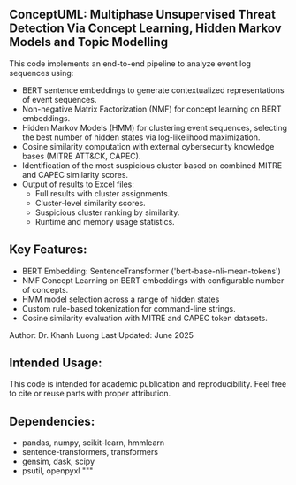 ConceptUML: Multiphase Unsupervised Threat Detection Via Concept Learning, Hidden Markov Models and Topic Modelling
----------------------------------------------------------

This code implements an end-to-end pipeline to analyze event log sequences using:
- BERT sentence embeddings to generate contextualized representations of event sequences.
- Non-negative Matrix Factorization (NMF) for concept learning on BERT embeddings.
- Hidden Markov Models (HMM) for clustering event sequences, selecting the best number of hidden states via log-likelihood maximization.
- Cosine similarity computation with external cybersecurity knowledge bases (MITRE ATT&CK, CAPEC).
- Identification of the most suspicious cluster based on combined MITRE and CAPEC similarity scores.
- Output of results to Excel files:
    - Full results with cluster assignments.
    - Cluster-level similarity scores.
    - Suspicious cluster ranking by similarity.
    - Runtime and memory usage statistics.

Key Features:
-------------
- BERT Embedding: SentenceTransformer ('bert-base-nli-mean-tokens')
- NMF Concept Learning on BERT embeddings with configurable number of concepts.
- HMM model selection across a range of hidden states
- Custom rule-based tokenization for command-line strings.
- Cosine similarity evaluation with MITRE and CAPEC token datasets.

Author: Dr. Khanh Luong
Last Updated: June 2025

Intended Usage:
---------------
This code is intended for academic publication and reproducibility. 
Feel free to cite or reuse parts with proper attribution.

Dependencies:
-------------
- pandas, numpy, scikit-learn, hmmlearn
- sentence-transformers, transformers
- gensim, dask, scipy
- psutil, openpyxl
"""
